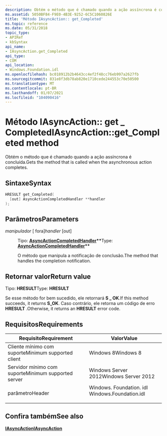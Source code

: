 ```yaml
---
description: Obtém o método que é chamado quando a ação assíncrona é concluída.
ms.assetid: 5050BF84-F9E0-4B3E-9252-6C5C1060826E
title: 'Método IAsyncAction:: get_Completed'
ms.topic: reference
ms.date: 05/31/2018
topic_type:
- APIRef
- kbSyntax
api_name:
- IAsyncAction.get_Completed
api_type:
- COM
api_location:
- Windows.Foundation.idl
ms.openlocfilehash: bc018912b2b4643cc4ef2f48cc76eb997a2627fb
ms.sourcegitcommit: 831e8f3db78ab820e1710cede244553c70e50500
ms.translationtype: MT
ms.contentlocale: pt-BR
ms.lasthandoff: 01/07/2021
ms.locfileid: "104090416"
---
```

# <a name="iasyncactionget_completed-method"></a><span data-ttu-id="6d550-103">Método IAsyncAction:: get \_ Completed</span><span class="sxs-lookup"><span data-stu-id="6d550-103">IAsyncAction::get\_Completed method</span></span>

<span data-ttu-id="6d550-104">Obtém o método que é chamado quando a ação assíncrona é concluída.</span><span class="sxs-lookup"><span data-stu-id="6d550-104">Gets the method that is called when the asynchronous action completes.</span></span>

## <a name="syntax"></a><span data-ttu-id="6d550-105">Sintaxe</span><span class="sxs-lookup"><span data-stu-id="6d550-105">Syntax</span></span>


```C++
HRESULT get_Completed(
  [out] AsyncActionCompletedHandler **handler
);
```



## <a name="parameters"></a><span data-ttu-id="6d550-106">Parâmetros</span><span class="sxs-lookup"><span data-stu-id="6d550-106">Parameters</span></span>

<dl> <dt>

<span data-ttu-id="6d550-107">*manipulador* \[ fora\]</span><span class="sxs-lookup"><span data-stu-id="6d550-107">*handler* \[out\]</span></span>
</dt> <dd>

<span data-ttu-id="6d550-108">Tipo: **[ **AsyncActionCompletedHandler**](asyncactioncompletedhandler.md)\*\***</span><span class="sxs-lookup"><span data-stu-id="6d550-108">Type: **[**AsyncActionCompletedHandler**](asyncactioncompletedhandler.md)\*\***</span></span>

<span data-ttu-id="6d550-109">O método que manipula a notificação de conclusão.</span><span class="sxs-lookup"><span data-stu-id="6d550-109">The method that handles the completion notification.</span></span>

</dd> </dl>

## <a name="return-value"></a><span data-ttu-id="6d550-110">Retornar valor</span><span class="sxs-lookup"><span data-stu-id="6d550-110">Return value</span></span>

<span data-ttu-id="6d550-111">Tipo: **HRESULT**</span><span class="sxs-lookup"><span data-stu-id="6d550-111">Type: **HRESULT**</span></span>

<span data-ttu-id="6d550-112">Se esse método for bem sucedido, ele retornará **S \_ OK**.</span><span class="sxs-lookup"><span data-stu-id="6d550-112">If this method succeeds, it returns **S\_OK**.</span></span> <span data-ttu-id="6d550-113">Caso contrário, ele retorna um código de erro **HRESULT** .</span><span class="sxs-lookup"><span data-stu-id="6d550-113">Otherwise, it returns an **HRESULT** error code.</span></span>

## <a name="requirements"></a><span data-ttu-id="6d550-114">Requisitos</span><span class="sxs-lookup"><span data-stu-id="6d550-114">Requirements</span></span>



| <span data-ttu-id="6d550-115">Requisito</span><span class="sxs-lookup"><span data-stu-id="6d550-115">Requirement</span></span> | <span data-ttu-id="6d550-116">Valor</span><span class="sxs-lookup"><span data-stu-id="6d550-116">Value</span></span> |
|-------------------------------------|---------------------------------------------------------------------------------------------------|
| <span data-ttu-id="6d550-117">Cliente mínimo com suporte</span><span class="sxs-lookup"><span data-stu-id="6d550-117">Minimum supported client</span></span><br/> | <span data-ttu-id="6d550-118">Windows 8</span><span class="sxs-lookup"><span data-stu-id="6d550-118">Windows 8</span></span><br/>                                                                              |
| <span data-ttu-id="6d550-119">Servidor mínimo com suporte</span><span class="sxs-lookup"><span data-stu-id="6d550-119">Minimum supported server</span></span><br/> | <span data-ttu-id="6d550-120">Windows Server 2012</span><span class="sxs-lookup"><span data-stu-id="6d550-120">Windows Server 2012</span></span><br/>                                                                    |
| <span data-ttu-id="6d550-121">parâmetro</span><span class="sxs-lookup"><span data-stu-id="6d550-121">Header</span></span><br/>                   | <dl> <span data-ttu-id="6d550-122"><dt>Windows. Foundation. idl</dt></span><span class="sxs-lookup"><span data-stu-id="6d550-122"><dt>Windows.Foundation.idl</dt></span></span> </dl> |



## <a name="see-also"></a><span data-ttu-id="6d550-123">Confira também</span><span class="sxs-lookup"><span data-stu-id="6d550-123">See also</span></span>

<dl> <dt>

[<span data-ttu-id="6d550-124">**IAsyncAction**</span><span class="sxs-lookup"><span data-stu-id="6d550-124">**IAsyncAction**</span></span>](/windows/win32/api/windows.foundation/nn-windows-foundation-iasyncaction)
</dt> </dl>

 

 
